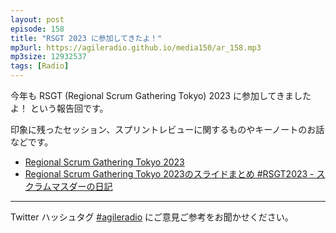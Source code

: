 ```yaml
---
layout: post
episode: 158
title: "RSGT 2023 に参加してきたよ！"
mp3url: https://agileradio.github.io/media150/ar_158.mp3
mp3size: 12932537
tags: [Radio]
---
```


今年も RSGT (Regional Scrum Gathering Tokyo) 2023 に参加してきましたよ！ という報告回です。

印象に残ったセッション、スプリントレビューに関するものやキーノートのお話などです。

- [Regional Scrum Gathering Tokyo 2023](https://2023.scrumgatheringtokyo.org/)
- [Regional Scrum Gathering Tokyo 2023のスライドまとめ #RSGT2023 - スクラムマスダーの日記](https://scrummasudar.hatenablog.com/entry/2023/01/11/102935)

---

Twitter ハッシュタグ [#agileradio](https://twitter.com/intent/tweet?hashtags=agileradio) にご意見ご参考をお聞かせください。
